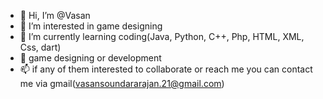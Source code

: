 - 👋 Hi, I’m @Vasan
- 👀 I’m interested in game designing
- 🌱 I’m currently learning coding(Java, Python, C++, Php, HTML, XML, Css, dart)
- 💞️ game designing or development
- 📫 if any of them interested to collaborate or reach me you can contact me via gmail(vasansoundararajan.21@gmail.com) 

<!---
VasanSoundararajan/VasanSoundararajan is a ✨ special ✨ repository because its `README.md` (this file) appears on your GitHub profile.
You can click the Preview link to take a look at your changes.
--->
